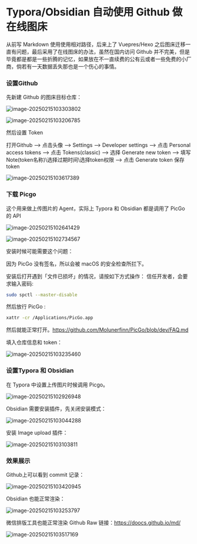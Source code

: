 # Typora/Obsidian 自动使用 Github 做在线图床

 

从前写 Markdown 使用使用相对路径，后来上了 Vuepres/Hexo 之后图床迁移一直有问题，最后采用了在线图床的办法，虽然在国内访问 Github 并不完美，但是毕竟都是都是一些折腾的记忆，如果放在不一直续费的公有云或者一些免费的小厂商，倘若有一天数据丢失那也是一个伤心的事情。



### 设置Github

先新建 Github 的图床目标仓库：

![image-20250215103303802](https://raw.githubusercontent.com/Xu-Hardy/picgo-imh/master/image-20250215103303802.png)



![image-20250215103206785](https://raw.githubusercontent.com/Xu-Hardy/picgo-imh/master/image-20250215103206785.png)



然后设置 Token

打开Github –> 点击头像 –> Settings –> Developer settings –> 点击 Personal access tokens –> 点击 Tokens(classic) –> 选择 Generate new token –> 填写Note(token名称)\选择过期时间\选择token权限 –> 点击 Generate token 保存token



![image-20250215103617389](https://raw.githubusercontent.com/Xu-Hardy/picgo-imh/master/image-20250215103617389.png)



### 下载 Picgo



这个用来做上传图片的 Agent，实际上 Typora 和 Obsidian 都是调用了 PicGo 的 API

![image-20250215102641429](https://raw.githubusercontent.com/Xu-Hardy/picgo-imh/master/image-20250215102641429.png)



![image-20250215102734567](https://raw.githubusercontent.com/Xu-Hardy/picgo-imh/master/image-20250215102734567.png)



安装时候可能需要这个问题：

因为 PicGo 没有签名，所以会被 macOS 的安全检查所拦下。

安装后打开遇到「文件已损坏」的情况，请按如下方式操作：
信任开发者，会要求输入密码:

```bash
sudo spctl --master-disable
```

然后放行 PicGo :

```bash
xattr -cr /Applications/PicGo.app
```

然后就能正常打开。https://github.com/Molunerfinn/PicGo/blob/dev/FAQ.md



填入仓库信息和 token：

![image-20250215103235460](https://raw.githubusercontent.com/Xu-Hardy/picgo-imh/master/image-20250215103235460.png)



### 设置Typora 和 Obsidian



在 Typora 中设置上传图片时候调用 Picgo。

![image-20250215102926948](https://raw.githubusercontent.com/Xu-Hardy/picgo-imh/master/image-20250215102926948.png)



Obsidian 需要安装插件，先关闭安装模式：

![image-20250215103044288](https://raw.githubusercontent.com/Xu-Hardy/picgo-imh/master/image-20250215103044288.png)



安装 Image upload 插件：



![image-20250215103103811](https://raw.githubusercontent.com/Xu-Hardy/picgo-imh/master/image-20250215103103811.png)



### 

### 效果展示

Github上可以看到 commit 记录：

![image-20250215103420945](https://raw.githubusercontent.com/Xu-Hardy/picgo-imh/master/image-20250215103420945.png)

Obsidian 也能正常渲染：

![image-20250215103253797](https://raw.githubusercontent.com/Xu-Hardy/picgo-imh/master/image-20250215103253797.png)

微信排版工具也能正常渲染 Github Raw 链接：https://doocs.github.io/md/

![image-20250215103517169](https://raw.githubusercontent.com/Xu-Hardy/picgo-imh/master/image-20250215103517169.png)
